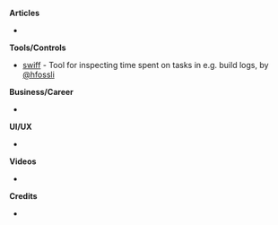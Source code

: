 **Articles**

* 

**Tools/Controls**

* [swiff](https://github.com/agens-no/swiff) - Tool for inspecting time spent on tasks in e.g. build logs, by [@hfossli](https://twitter.com/hfossli)

**Business/Career**

* 

**UI/UX**

* 

**Videos**

* 

**Credits**

* 
